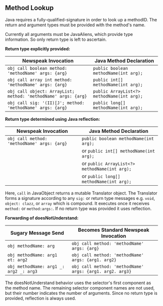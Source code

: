 ## Method Lookup

Java requires a fully-qualified-signature in order to look up a methodID. The return and argument types must be provided
with the method's name.

Currently all arguments must be JavaAliens, which provide type information. So only return type is left to ascertain.

**Return type explicitly provided:**

| Newspeak Invocation | Java Method Declaration |
| - | - |
| `obj call boolean method: 'methodName' args: {arg}` | `public boolean methodName(int arg);` |
| `obj call array int method: 'methodName' args: {arg}` | `public int[] methodName(int arg);` |
| `obj call object: ArrayList; method: 'methodName' args: {arg}` | `public ArrayList<?> methodName(int arg);` |
| `obj call sig: '(II)[J'; method: 'methodName' args: {arg}` | `public long[] methodName(int arg);` |

**Return type determined using Java reflection:**

| Newspeak Invocation | Java Method Declaration |
| - | - |
| `obj call method: 'methodName' args: {arg}` | `public boolean methodName(int arg);` |
| | or `public int[] methodName(int arg);` |
| | or `public ArrayList<?> methodName(int arg);` |
| | or `public long[] methodName(int arg);` |

Here, `call` in JavaObject returns a mutable Translator object. The Translator forms a signature according to any `sig:` or return type
messages e.g. `void`, `object: clazz`, or `array` which is compound. It executes once it receives `method:` or `method:args:`.
If no return type was provided it uses reflection.

**Forwarding of doesNotUnderstand:**

| Sugary Message Send | Becomes Standard Newspeak Invocation |
| - | - |
| `obj methodName: arg` | `obj call method: 'methodName' args: {arg}` |
| `obj methodName: arg1 et: arg2` | `obj call method: 'methodName' args: {arg1. arg2}` |
| `obj methodName: arg1 _: arg2 _: arg3` | `obj call method: 'methodName' args: {arg1. arg2. arg3}` |

The doesNotUnderstand behavior uses the selector's first component as the method name. The remaining selector component names are
not used, but their number indicates the number of arguments. Since no return type is provided, reflection is always used.
